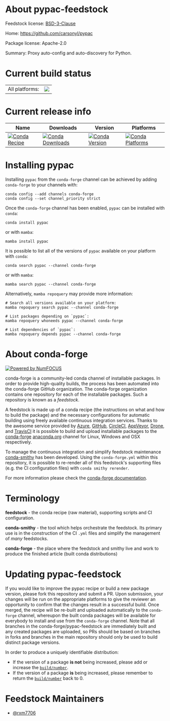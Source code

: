 About pypac-feedstock
=====================

Feedstock license: [BSD-3-Clause](https://github.com/conda-forge/pypac-feedstock/blob/main/LICENSE.txt)

Home: https://github.com/carsonyl/pypac

Package license: Apache-2.0

Summary: Proxy auto-config and auto-discovery for Python.

Current build status
====================


<table><tr><td>All platforms:</td>
    <td>
      <a href="https://dev.azure.com/conda-forge/feedstock-builds/_build/latest?definitionId=19575&branchName=main">
        <img src="https://dev.azure.com/conda-forge/feedstock-builds/_apis/build/status/pypac-feedstock?branchName=main">
      </a>
    </td>
  </tr>
</table>

Current release info
====================

| Name | Downloads | Version | Platforms |
| --- | --- | --- | --- |
| [![Conda Recipe](https://img.shields.io/badge/recipe-pypac-green.svg)](https://anaconda.org/conda-forge/pypac) | [![Conda Downloads](https://img.shields.io/conda/dn/conda-forge/pypac.svg)](https://anaconda.org/conda-forge/pypac) | [![Conda Version](https://img.shields.io/conda/vn/conda-forge/pypac.svg)](https://anaconda.org/conda-forge/pypac) | [![Conda Platforms](https://img.shields.io/conda/pn/conda-forge/pypac.svg)](https://anaconda.org/conda-forge/pypac) |

Installing pypac
================

Installing `pypac` from the `conda-forge` channel can be achieved by adding `conda-forge` to your channels with:

```
conda config --add channels conda-forge
conda config --set channel_priority strict
```

Once the `conda-forge` channel has been enabled, `pypac` can be installed with `conda`:

```
conda install pypac
```

or with `mamba`:

```
mamba install pypac
```

It is possible to list all of the versions of `pypac` available on your platform with `conda`:

```
conda search pypac --channel conda-forge
```

or with `mamba`:

```
mamba search pypac --channel conda-forge
```

Alternatively, `mamba repoquery` may provide more information:

```
# Search all versions available on your platform:
mamba repoquery search pypac --channel conda-forge

# List packages depending on `pypac`:
mamba repoquery whoneeds pypac --channel conda-forge

# List dependencies of `pypac`:
mamba repoquery depends pypac --channel conda-forge
```


About conda-forge
=================

[![Powered by
NumFOCUS](https://img.shields.io/badge/powered%20by-NumFOCUS-orange.svg?style=flat&colorA=E1523D&colorB=007D8A)](https://numfocus.org)

conda-forge is a community-led conda channel of installable packages.
In order to provide high-quality builds, the process has been automated into the
conda-forge GitHub organization. The conda-forge organization contains one repository
for each of the installable packages. Such a repository is known as a *feedstock*.

A feedstock is made up of a conda recipe (the instructions on what and how to build
the package) and the necessary configurations for automatic building using freely
available continuous integration services. Thanks to the awesome service provided by
[Azure](https://azure.microsoft.com/en-us/services/devops/), [GitHub](https://github.com/),
[CircleCI](https://circleci.com/), [AppVeyor](https://www.appveyor.com/),
[Drone](https://cloud.drone.io/welcome), and [TravisCI](https://travis-ci.com/)
it is possible to build and upload installable packages to the
[conda-forge](https://anaconda.org/conda-forge) [anaconda.org](https://anaconda.org/)
channel for Linux, Windows and OSX respectively.

To manage the continuous integration and simplify feedstock maintenance
[conda-smithy](https://github.com/conda-forge/conda-smithy) has been developed.
Using the ``conda-forge.yml`` within this repository, it is possible to re-render all of
this feedstock's supporting files (e.g. the CI configuration files) with ``conda smithy rerender``.

For more information please check the [conda-forge documentation](https://conda-forge.org/docs/).

Terminology
===========

**feedstock** - the conda recipe (raw material), supporting scripts and CI configuration.

**conda-smithy** - the tool which helps orchestrate the feedstock.
                   Its primary use is in the construction of the CI ``.yml`` files
                   and simplify the management of *many* feedstocks.

**conda-forge** - the place where the feedstock and smithy live and work to
                  produce the finished article (built conda distributions)


Updating pypac-feedstock
========================

If you would like to improve the pypac recipe or build a new
package version, please fork this repository and submit a PR. Upon submission,
your changes will be run on the appropriate platforms to give the reviewer an
opportunity to confirm that the changes result in a successful build. Once
merged, the recipe will be re-built and uploaded automatically to the
`conda-forge` channel, whereupon the built conda packages will be available for
everybody to install and use from the `conda-forge` channel.
Note that all branches in the conda-forge/pypac-feedstock are
immediately built and any created packages are uploaded, so PRs should be based
on branches in forks and branches in the main repository should only be used to
build distinct package versions.

In order to produce a uniquely identifiable distribution:
 * If the version of a package **is not** being increased, please add or increase
   the [``build/number``](https://docs.conda.io/projects/conda-build/en/latest/resources/define-metadata.html#build-number-and-string).
 * If the version of a package **is** being increased, please remember to return
   the [``build/number``](https://docs.conda.io/projects/conda-build/en/latest/resources/define-metadata.html#build-number-and-string)
   back to 0.

Feedstock Maintainers
=====================

* [@rxm7706](https://github.com/rxm7706/)

